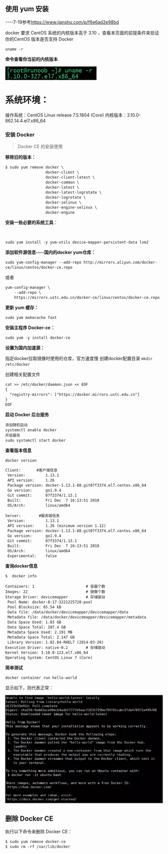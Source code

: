 ## 使用 yum 安装 

----7-19参考<https://www.jianshu.com/p/f6e6ad2e98bd>

docker 要求 CentOS 系统的内核版本高于 3.10 ，查看本页面的前提条件来验证你的CentOS 版本是否支持 Docker 

```
uname -r
```

  **命令查看你当前的内核版本**

<img src="./img/docker08.png">

# 系统环境：

操作系统：CentOS Linux release 7.5.1804 (Core)
内核版本：3.10.0-862.14.4.el7.x86_64

### 安装 Docker

>  Docker CE 的安装使用

**移除旧的版本：**

```shell
$ sudo yum remove docker \
                  docker-client \
                  docker-client-latest \
                  docker-common \
                  docker-latest \
                  docker-latest-logrotate \
                  docker-logrotate \
                  docker-selinux \
                  docker-engine-selinux \
                  docker-engine
```

**安装一些必要的系统工具**：

​	

```shell
sudo yum install -y yum-utils device-mapper-persistent-data lvm2
```

**添加软件源信息----国内的docker yum仓库：**

```
sudo yum-config-manager --add-repo http://mirrors.aliyun.com/docker-ce/linux/centos/docker-ce.repo
```

或者

```
yum-config-manager \
    --add-repo \
    https://mirrors.ustc.edu.cn/docker-ce/linux/centos/docker-ce.repo
```

**更新 yum 缓存：**

```
sudo yum makecache fast
```

**安装主程序 Docker-ce：**

```
sudo yum -y install docker-ce
```

**设置为国内加速源：**

指定docker拉取镜像时使用的仓库，官方速度慢
创建docker配置目录
`mkdir /etc/docker`

创建相关配置文件

```
cat >> /etc/docker/daemon.json << EOF
{
  "registry-mirrors": ["https://docker.mirrors.ustc.edu.cn"]
}
EOF
```

**启动 Docker 后台服务**

```shell
添加随机启动
systemctl enable docker
开启服务
sudo systemctl start docker
```

**查看版本信息**

```
docker version
```

```
Client:       #客户端信息
 Version:         1.13.1
 API version:     1.26
 Package version: docker-1.13.1-88.git07f3374.el7.centos.x86_64
 Go version:      go1.9.4
 Git commit:      07f3374/1.13.1
 Built:           Fri Dec  7 16:13:51 2018
 OS/Arch:         linux/amd64

Server:        #服务端信息
 Version:         1.13.1
 API version:     1.26 (minimum version 1.12)
 Package version: docker-1.13.1-88.git07f3374.el7.centos.x86_64
 Go version:      go1.9.4
 Git commit:      07f3374/1.13.1
 Built:           Fri Dec  7 16:13:51 2018
 OS/Arch:         linux/amd64
 Experimental:    false
```

**查询docker信息**

```
$  docker info

Containers: 1                       # 容器个数
Images: 22                          # 镜像个数
Storage Driver: devicemapper        # 存储驱动
 Pool Name: docker-8:17-3221225728-pool
 Pool Blocksize: 65.54 kB
 Data file: /data/docker/devicemapper/devicemapper/data
 Metadata file: /data/docker/devicemapper/devicemapper/metadata
 Data Space Used: 1.83 GB
 Data Space Total: 107.4 GB
 Metadata Space Used: 2.191 MB
 Metadata Space Total: 2.147 GB
 Library Version: 1.02.84-RHEL7 (2014-03-26)
Execution Driver: native-0.2        # 存储驱动
Kernel Version: 3.10.0-123.el7.x86_64
Operating System: CentOS Linux 7 (Core)
```

**简单测试**

```
docker container run hello-world
```

显示如下，则代表正常：

<img src="./img/14606358-ec0afedfbe3611e9.webp">

## 删除 Docker CE

执行以下命令来删除 Docker CE：

```
$ sudo yum remove docker-ce
$ sudo rm -rf /var/lib/docker
```